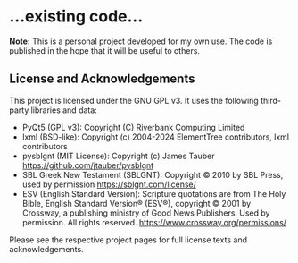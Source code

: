 # ...existing code...

**Note:** This is a personal project developed for my own use. The code is published in the hope that it will be useful to others.

## License and Acknowledgements

This project is licensed under the GNU GPL v3. It uses the following third-party libraries and data:

- PyQt5 (GPL v3): Copyright (C) Riverbank Computing Limited
- lxml (BSD-like): Copyright (c) 2004-2024 ElementTree contributors, lxml contributors
- pysblgnt (MIT License): Copyright (c) James Tauber
  https://github.com/jtauber/pysblgnt
- SBL Greek New Testament (SBLGNT): Copyright © 2010 by SBL Press, used by permission
  https://sblgnt.com/license/
- ESV (English Standard Version): Scripture quotations are from The Holy Bible, English Standard Version® (ESV®), copyright © 2001 by Crossway, a publishing ministry of Good News Publishers. Used by permission. All rights reserved.
  https://www.crossway.org/permissions/

Please see the respective project pages for full license texts and acknowledgements.